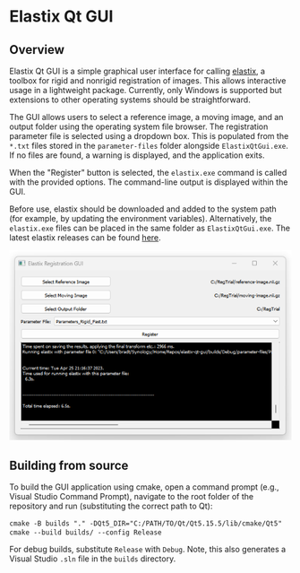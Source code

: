 # Elastix Qt GUI

## Overview

Elastix Qt GUI is a simple graphical user interface for calling [elastix](https://github.com/SuperElastix/elastix), a toolbox for rigid and nonrigid registration of images. This allows interactive usage in a lightweight package. Currently, only Windows is supported but extensions to other operating systems should be straightforward.

The GUI allows users to select a reference image, a moving image, and an output folder using the operating system file browser. The registration parameter file is selected using a dropdown box. This is populated from the `*.txt` files stored in the `parameter-files` folder alongside `ElastixQtGui.exe`. If no files are found, a warning is displayed, and the application exits. 

When the "Register" button is selected, the `elastix.exe` command is called with the provided options. The command-line output is displayed within the GUI.

Before use, elastix should be downloaded and added to the system path (for example, by updating the environment variables). Alternatively, the `elastix.exe` files can be placed in the same folder as `ElastixQtGui.exe`. The latest elastix releases can be found [here](https://github.com/SuperElastix/elastix/releases).

![Screenshot](screenshots/elastix-qt-gui-windows-11.png)

## Building from source

To build the GUI application using cmake, open a command prompt (e.g., Visual Studio Command Prompt), navigate to the root folder of the repository and run (substituting the correct path to Qt):

```
cmake -B builds "." -DQt5_DIR="C:/PATH/TO/Qt/Qt5.15.5/lib/cmake/Qt5"
cmake --build builds/ --config Release
```

For debug builds, substitute `Release` with  `Debug`. Note, this also generates a Visual Studio `.sln` file in the `builds` directory.
